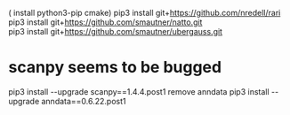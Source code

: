 
   ( install python3-pip cmake) 
   pip3 install git+https://github.com/nredell/rari                                 
   pip3 install git+https://github.com/smautner/natto.git                          
   pip3 install git+https://github.com/smautner/ubergauss.git  
    
   # scanpy seems to be bugged
   pip3 install --upgrade  scanpy==1.4.4.post1
   remove anndata
   pip3 install --upgrade  anndata==0.6.22.post1
